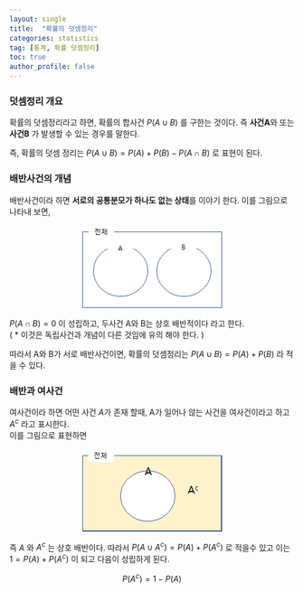 ```yaml
---
layout: single
title:  "확률의 덧셈정리"
categories: statistics
tag: [통계, 확률 덧셈정리]
toc: true
author_profile: false
---
```

###  **덧셈정리 개요**

확률의 덧셈정리라고 하면, 확률의 합사건  $P(A \cup B)$ 를 구한는 것이다. 즉 **사건A**와 또는 **사건B** 가 발생할 수 있는 경우를 말한다.

즉, 확률의 덧셈 정리는
$P(A \cup B) = P(A)+P(B)-P(A \cap B)$ 로 표현이 된다.

### **배반사건의 개념**

배반사건이라 하면 **서로의 공통분모가 하나도 없는 상태**를 이야기 한다.
이를 그림으로 나타내 보면, 

<center><img src="../../images/2022-03-12-prob-sum/pic-1.png" /></center>

$P(A \cap B) = 0$  이 성립하고, 두사건 A와 B는 상호 배반적이다 라고 한다.
<br>
( * 이것은 독립사건과 개념이 다른 것임에 유의 해야 한다. )

따라서 A와 B가 서로 배반사건이면, 확률의 덧셈정리는 $P(A \cup B) = P(A)+P(B)$ 라 적을 수 있다.


### 배반과 여사건
여사건이라 하면 어떤 사건 $A$가 존재 할때, A가 일어나 않는 사건을 여사건이라고 하고 $A^c$ 라고 표시한다.<br>
이를 그림으로 표현하면
<center><img src="../../images/2022-03-12-prob-sum/pic-2.png" /></center>

즉 $A$ 와 $A^c$ 는 상호 배반이다.
따라서 $P(A \cup A^c) = P(A)+P(A^c)$ 로 적을수 있고 이는 
$1 = P(A)+P(A^c)$  이 되고 다음이 성립하게 된다.

$$ P(A^c) = 1 -  P(A)$$

